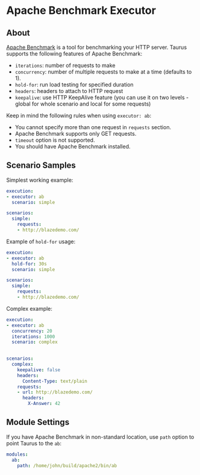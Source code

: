 # Apache Benchmark Executor

## About
[Apache Benchmark](https://httpd.apache.org/docs/2.4/programs/ab.html) is a tool for benchmarking your HTTP server.
Taurus supports the following features of Apache Benchmark:

 - `iterations`: number of requests to make
 - `concurrency`: number of multiple requests to make at a time (defaults to 1).
 - `hold-for`: run load testing for specified duration
 - `headers`: headers to attach to HTTP request
 - `keepalive`: use HTTP KeepAlive feature (you can use it on two levels - global for whole scenario and local for some requests)

Keep in mind the following rules when using `executor: ab`:
 - You cannot specify more than one request in `requests` section.
 - Apache Benchmark supports only GET requests.
 - `timeout` option is not supported.
 - You should have Apache Benchmark installed.

## Scenario Samples

Simplest working example:
```yaml
execution:
- executor: ab
  scenario: simple

scenarios:
  simple:
    requests:
    - http://blazedemo.com/
```

Example of `hold-for` usage:
```yaml
execution:
- executor: ab
  hold-for: 30s
  scenario: simple

scenarios:
  simple:  
    requests:
    - http://blazedemo.com/
```

Complex example:
```yaml
execution:
- executor: ab
  concurrency: 20
  iterations: 1000
  scenario: complex
  

scenarios:
  complex:  
    keepalive: false
    headers:
      Content-Type: text/plain
    requests:
    - url: http://blazedemo.com/
      headers:
        X-Answer: 42
```


## Module Settings

If you have Apache Benchmark in non-standard location, use `path` option to point Taurus to the `ab`:

```yaml
modules:
  ab:
    path: /home/john/build/apache2/bin/ab
```
